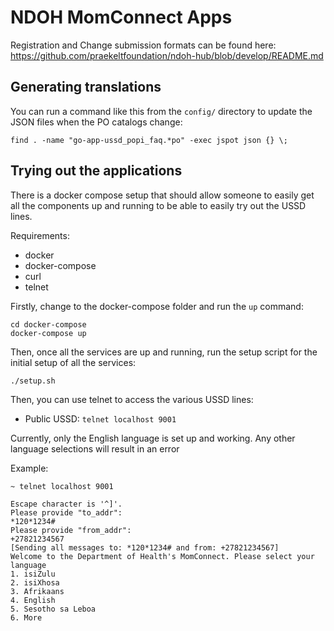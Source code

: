 # NDOH MomConnect Apps

Registration and Change submission formats can be found here:
https://github.com/praekeltfoundation/ndoh-hub/blob/develop/README.md

## Generating translations

You can run a command like this from the `config/` directory to update
the JSON files when the PO catalogs change:

```
find . -name "go-app-ussd_popi_faq.*po" -exec jspot json {} \;
```

## Trying out the applications

There is a docker compose setup that should allow someone to easily get all the
components up and running to be able to easily try out the USSD lines.

Requirements:
 - docker
 - docker-compose
 - curl
 - telnet

Firstly, change to the docker-compose folder and run the `up` command:
```
cd docker-compose
docker-compose up
```

Then, once all the services are up and running, run the setup script for the
initial setup of all the services:
```
./setup.sh
```

Then, you can use telnet to access the various USSD lines:
 - Public USSD: `telnet localhost 9001`

Currently, only the English language is set up and working. Any other language
selections will result in an error

Example:
```
~ telnet localhost 9001

Escape character is '^]'.
Please provide "to_addr":
*120*1234#
Please provide "from_addr":
+27821234567
[Sending all messages to: *120*1234# and from: +27821234567]
Welcome to the Department of Health's MomConnect. Please select your language
1. isiZulu
2. isiXhosa
3. Afrikaans
4. English
5. Sesotho sa Leboa
6. More
```
